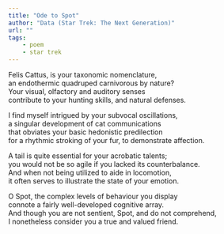 ```yaml
---
title: "Ode to Spot"
author: "Data (Star Trek: The Next Generation)"
url: ""
tags: 
    - poem
    - star trek
---
```


Felis Cattus, is your taxonomic nomenclature,<br>
an endothermic quadruped carnivorous by nature?<br>
Your visual, olfactory and auditory senses<br>
contribute to your hunting skills, and natural defenses.<br>

I find myself intrigued by your subvocal oscillations,<br>
a singular development of cat communications<br>
that obviates your basic hedonistic predilection<br>
for a rhythmic stroking of your fur, to demonstrate affection.<br>

A tail is quite essential for your acrobatic talents;<br>
you would not be so agile if you lacked its counterbalance.<br>
And when not being utilized to aide in locomotion,<br>
it often serves to illustrate the state of your emotion.<br>

O Spot, the complex levels of behaviour you display<br>
connote a fairly well-developed cognitive array.<br>
And though you are not sentient, Spot, and do not comprehend,<br>
I nonetheless consider you a true and valued friend. <br>